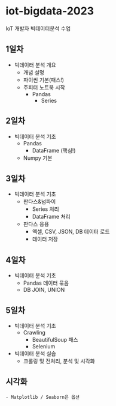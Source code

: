 # iot-bigdata-2023
IoT 개발자 빅데이터분석 수업

## 1일차 
- 빅데이터 분석 개요
    - 개념 설명
    - 파이썬 기본(패스!)
    - 주피터 노트북 시작
        - Pandas 
            - Series

## 2일차
- 빅데이터 분석 기초
    - Pandas
        - DataFrame (핵심!)
    - Numpy 기본

## 3일차
- 빅데이터 분석 기초
    - 판다스&넘파이
        - Series 처리
        - DataFrame 처리
    - 판다스 응용
        - 엑셀, CSV, JSON, DB 데이터 로드
        - 데이터 저장

## 4일차
- 빅데이터 분석 기초
    - Pandas 데이터 묶음
    - DB JOIN, UNION

## 5일차
- 빅데이터 분석 기초
    - Crawling
        - BeautifulSoup 패스
        - Selenium
- 빅데이터 분석 실습
    - 크롤링 및 전처리, 분석 및 시각화


## 시각화
    - Matplotlib / Seaborn은 옵션